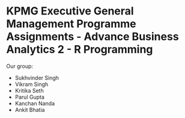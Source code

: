 # KPMG Executive General Management Programme Assignments - Advance Business Analytics 2 - R Programming

Our group:
- Sukhvinder Singh
- Vikram Singh
- Kritika Seth
- Parul Gupta
- Kanchan Nanda
- Ankit Bhatia
